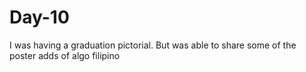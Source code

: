 # Day-10
I was having a graduation pictorial. But was able to share some of the poster adds of algo filipino
